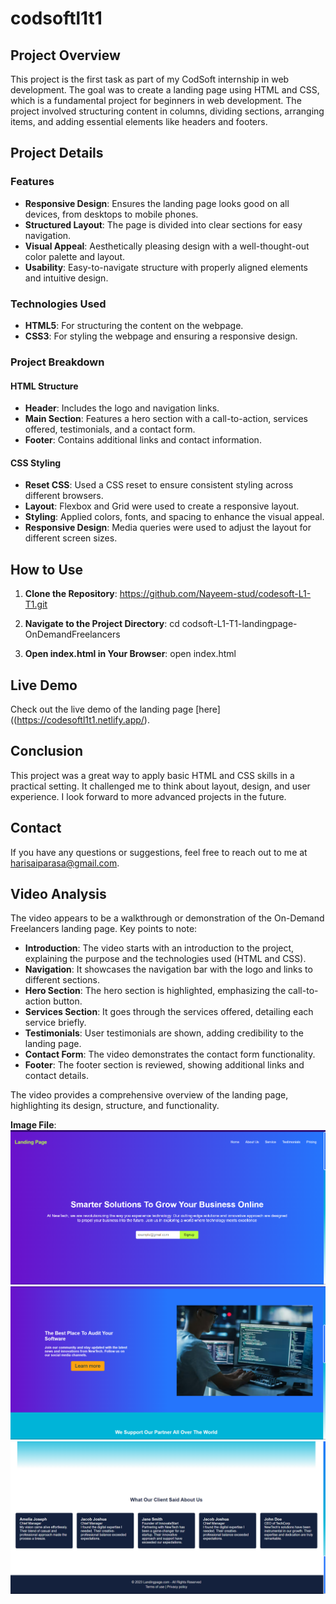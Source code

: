 # codsoftl1t1

## Project Overview
This project is the first task as part of my CodSoft internship in web development. The goal was to create a landing page using HTML and CSS, which is a fundamental project for beginners in web development. The project involved structuring content in columns, dividing sections, arranging items, and adding essential elements like headers and footers.

## Project Details

### Features
- **Responsive Design**: Ensures the landing page looks good on all devices, from desktops to mobile phones.
- **Structured Layout**: The page is divided into clear sections for easy navigation.
- **Visual Appeal**: Aesthetically pleasing design with a well-thought-out color palette and layout.
- **Usability**: Easy-to-navigate structure with properly aligned elements and intuitive design.

### Technologies Used
- **HTML5**: For structuring the content on the webpage.
- **CSS3**: For styling the webpage and ensuring a responsive design.

### Project Breakdown

#### HTML Structure
- **Header**: Includes the logo and navigation links.
- **Main Section**: Features a hero section with a call-to-action, services offered, testimonials, and a contact form.
- **Footer**: Contains additional links and contact information.

#### CSS Styling
- **Reset CSS**: Used a CSS reset to ensure consistent styling across different browsers.
- **Layout**: Flexbox and Grid were used to create a responsive layout.
- **Styling**: Applied colors, fonts, and spacing to enhance the visual appeal.
- **Responsive Design**: Media queries were used to adjust the layout for different screen sizes.

## How to Use

1. **Clone the Repository**:
https://github.com/Nayeem-stud/codesoft-L1-T1.git

2. **Navigate to the Project Directory**:
cd codsoft-L1-T1-landingpage-OnDemandFreelancers

3. **Open index.html in Your Browser**:
open index.html

## Live Demo
Check out the live demo of the landing page [here]((https://codesoftl1t1.netlify.app/).

## Conclusion
This project was a great way to apply basic HTML and CSS skills in a practical setting. It challenged me to think about layout, design, and user experience. I look forward to more advanced projects in the future.

## Contact
If you have any questions or suggestions, feel free to reach out to me at harisaiparasa@gmail.com.

## Video Analysis
The video appears to be a walkthrough or demonstration of the On-Demand Freelancers landing page. Key points to note:

- **Introduction**: The video starts with an introduction to the project, explaining the purpose and the technologies used (HTML and CSS).
- **Navigation**: It showcases the navigation bar with the logo and links to different sections.
- **Hero Section**: The hero section is highlighted, emphasizing the call-to-action button.
- **Services Section**: It goes through the services offered, detailing each service briefly.
- **Testimonials**: User testimonials are shown, adding credibility to the landing page.
- **Contact Form**: The video demonstrates the contact form functionality.
- **Footer**: The footer section is reviewed, showing additional links and contact details.

The video provides a comprehensive overview of the landing page, highlighting its design, structure, and functionality.

**Image File**: 
![Alt text](LandingPage/page1.png)
![Alt text](LandingPage/page2.png)
![Alt text](LandingPage/page3.png)



